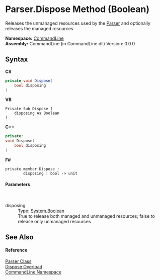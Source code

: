 # Parser.Dispose Method (Boolean)
 

Releases the unmanaged resources used by the <a href="T_CommandLine_Parser">Parser</a> and optionally releases the managed resources

**Namespace:**&nbsp;<a href="N_CommandLine">CommandLine</a><br />**Assembly:**&nbsp;CommandLine (in CommandLine.dll) Version: 0.0.0

## Syntax

**C#**<br />
``` C#
private void Dispose(
	bool disposing
)
```

**VB**<br />
``` VB
Private Sub Dispose ( 
	disposing As Boolean
)
```

**C++**<br />
``` C++
private:
void Dispose(
	bool disposing
)
```

**F#**<br />
``` F#
private member Dispose : 
        disposing : bool -> unit 

```


#### Parameters
&nbsp;<dl><dt>disposing</dt><dd>Type: <a href="https://docs.microsoft.com/dotnet/api/system.boolean" target="_blank">System.Boolean</a><br />True to release both managed and unmanaged resources; false to release only unmanaged resources</dd></dl>

## See Also


#### Reference
<a href="T_CommandLine_Parser">Parser Class</a><br /><a href="Overload_CommandLine_Parser_Dispose">Dispose Overload</a><br /><a href="N_CommandLine">CommandLine Namespace</a><br />